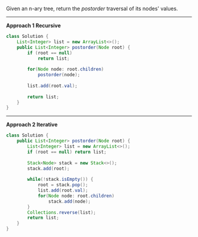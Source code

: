 Given an n-ary tree, return the *postorder* traversal of its nodes' values.

----

**Approach 1 Recursive**

```java
class Solution {
    List<Integer> list = new ArrayList<>();
    public List<Integer> postorder(Node root) {
        if (root == null)
            return list;
        
        for(Node node: root.children)
            postorder(node);
        
        list.add(root.val);
        
        return list;
    }
}
```

---

**Approach 2 Iterative**

```java
class Solution {
    public List<Integer> postorder(Node root) {
        List<Integer> list = new ArrayList<>();
        if (root == null) return list;
        
        Stack<Node> stack = new Stack<>();
        stack.add(root);
        
        while(!stack.isEmpty()) {
            root = stack.pop();
            list.add(root.val);
            for(Node node: root.children)
                stack.add(node);
        }
        Collections.reverse(list);
        return list;
    }
}
```

